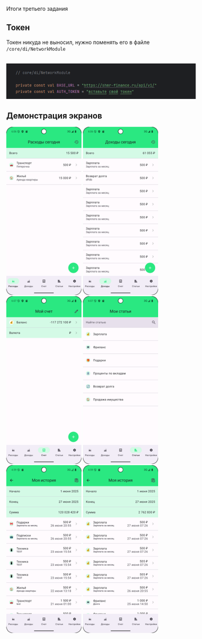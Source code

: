 Итоги третьего задания

## Токен
Токен никуда не выносил, нужно поменять его в файле ``/core/di/NetworkModule``

<br/>
<img src="demo/ApiToken.png" width="600">

## Демонстрация экранов
<img src="demo/Расходы.png" width="200">  <img src="demo/Доходы.png" width="200">
<br/>
<img src="demo/Счет.png" width="200">  <img src="demo/Статьи.png" width="200">
<br/>
<img src="demo/История расходов.png" width="200">  <img src="demo/История доходов.png" width="200">

